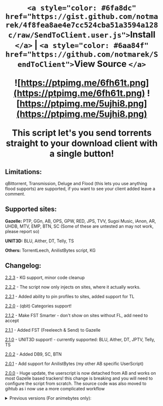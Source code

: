 <h1 align="center">

`<a style="color: #6fa8dc" href="https://gist.github.com/notmarek/4f8fea8ae4e7cc524cba51a3594a128c/raw/SendToClient.user.js">`Install `</a>` | `<a style="color: #6aa84f" href="https://github.com/notmarek/SendToClient">`View Source `</a>`

![https://ptpimg.me/6fh61t.png](https://ptpimg.me/6fh61t.png)
![https://ptpimg.me/5ujhi8.png](https://ptpimg.me/5ujhi8.png)

This script let's you send torrents straight to your download client with a single button!

</h1>

## **Limitations:**

qBittorrent, Transmission,  Deluge and Flood (this lets you use anything flood supports) are supported, if you want to see your client added leave a comment.

## **Supported sites:**

**Gazelle:** PTP, GGn, AB, OPS, GPW, RED, JPS, TVV, Sugoi Music, iAnon, AR, UHDB, MTV, EMP, BTN, SC (Some of these are untested an may not work, please report so)

**UNIT3D:** BLU, Aither, DT, Telly, TS

**Others:** TorrentLeech, AnilistBytes script, KG

## **Changelog:**

[2.2.3](https://gist.github.com/notmarek/4f8fea8ae4e7cc524cba51a3594a128c/raw/5bfd7a3a42a8faa64b9632671c500fc6995486e0/SendToClient.user.js) - KG support, minor code cleanup

[2.2.2](https://gist.github.com/notmarek/4f8fea8ae4e7cc524cba51a3594a128c/raw/3507cc15889ad03402ec3d113e302267a2ed04f8/SendToClient.user.js) - The script now only injects on sites, where it actually works.

[2.2.1](https://gist.github.com/notmarek/4f8fea8ae4e7cc524cba51a3594a128c/raw/79dc5d28acee6fc075954c86aee3f721a1e1d93a/SendToClient.user.js) - Added ability to pin profiles to sites, added support for TL

[2.2.0](https://gist.github.com/notmarek/4f8fea8ae4e7cc524cba51a3594a128c/raw/b9ecedd78f75f5b85c5dbeb7949d5d119cb68c30/SendToClient.user.js) - (qbit) Categories support!

[2.1.2](https://gist.github.com/notmarek/4f8fea8ae4e7cc524cba51a3594a128c/raw/6fd7299728af356b95782f62bc05d5ef7be3be4b/SendToClient.user.js) - Make FST  Smarter - don't show on sites without FL, add need to accept

[2.1.1](https://gist.github.com/notmarek/4f8fea8ae4e7cc524cba51a3594a128c/raw/5f77d26a1681dfc451086276aeaea8f16099527c/SendToClient.user.js) -  Added FST (Freeleech & Send) to Gazelle

[2.1.0](https://gist.github.com/notmarek/4f8fea8ae4e7cc524cba51a3594a128c/raw/7493fe573fbb08b05986b370479c42f21914023f/SendToClient.user.js) - UNIT3D support! - currently supported: BLU, Aither, DT, JPTV, Telly, TS

[2.0.2](https://gist.github.com/notmarek/4f8fea8ae4e7cc524cba51a3594a128c/raw/c5af7a9f65470e1d4dcaccf8b011f4b13d306e77/SendToClient.user.js) - Added DB9, SC, BTN

[2.0.1](https://gist.github.com/notmarek/4f8fea8ae4e7cc524cba51a3594a128c/raw/b64fc7adfc1ff805d47680538cc333196e3ccf9b/SendToClient.user.js) - Add support for AnilistBytes (my other AB specific UserScript)

[2.0.0](https://gist.github.com/notmarek/4f8fea8ae4e7cc524cba51a3594a128c/raw/83645715e62a99588c12baa6831de0589d3f8a89/SendToClient.user.js) - Huge update, the userscript is now detached from AB and works on most Gazelle based trackers! this change is breaking and you will need to configure the script from scratch. The source code was also moved to gihtub as i now use a more complicated workflow

<details>
  <summary>Previous versions (For animebytes only):</summary>

[1.4.3](https://gist.github.com/notmarek/4f8fea8ae4e7cc524cba51a3594a128c/raw/3c28507528cd01797abe5ed7db1c36dfc74ec03e/SendToClient.user.js) - fixed fixed an issue on OPS

[1.4.2](https://gist.github.com/notmarek/4f8fea8ae4e7cc524cba51a3594a128c/raw/2c8cd162170372618d5bfc64d4ed4f943443b28d/SendToClient.user.js) - fixed an issue on OPS

[1.4.1](https://gist.github.com/notmarek/4f8fea8ae4e7cc524cba51a3594a128c/raw/5f328456d61002f0ed3f5dc98a80ad23aa92e68a/SendToClient.user.js) - Added support for multiple other trackers, settings still reside here for now

[1.4](https://gist.github.com/notmarek/4f8fea8ae4e7cc524cba51a3594a128c/raw/67b71f84fdfc0a441f6987d87222e0fe8cd0fdb2/SendToClient.user.js) - Added support for Deluge

[1.3](https://gist.github.com/notmarek/4f8fea8ae4e7cc524cba51a3594a128c/raw/5ab94412d34b35a09effe1d101b55f9025a77453/SendToClient.user.js) - Added support for Flood

[1.2](https://gist.github.com/notmarek/4f8fea8ae4e7cc524cba51a3594a128c/raw/13e746d012af9f4231f55c19273a8e83aebb3dcb/SendToClient.user.js) - Added transmission support he script now let's specify the save path

[1.1](https://gist.github.com/notmarek/4f8fea8ae4e7cc524cba51a3594a128c/raw/7e302e52ba046354a462ab0009a4cfa5e36191a3/SendToClient.user.js) - Hotfix for compatibility with AnilistBytes

[1.0](https://gist.github.com/notmarek/4f8fea8ae4e7cc524cba51a3594a128c/raw/2d1288fae418dc7f0409fb439f7c62ca3c43d1d8/SendToClient.user.js) - Original release

</details>
